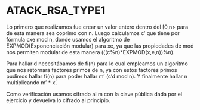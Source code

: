# ATACK_RSA_TYPE1
Lo primero que realizamos fue crear un valor entero  dentro del [0,n> para de esta manera sea coprimo con n. Luego calculamos c’ que tiene por fórmula cxe mod n, donde usamos el algoritmo de EXPMOD(Exponenciación modular) para xe, ya que las propiedades de mod nos permiten modular de esta manera (((c%n)*EXPMOD(x,e,n))%n).

Para hallar d necesitábamos de fi(n) para lo cual empleamos un algoritmo que nos retornara factores primos de n, ya con estos factores primos pudimos hallar fi(n) para poder hallar m’ (c’d mod n). Y finalmente hallar n multiplicando m’ * x’.

Como verificación usamos cifrado al m con la clave pública dada por el ejercicio y devuelva lo cifrado al principio.

		
